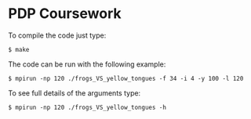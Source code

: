 PDP Coursework
==============

To compile the code just type:

	$ make

The code can be run with the following example:

	$ mpirun -np 120 ./frogs_VS_yellow_tongues -f 34 -i 4 -y 100 -l 120

To see full details of the arguments type:

	$ mpirun -np 120 ./frogs_VS_yellow_tongues -h